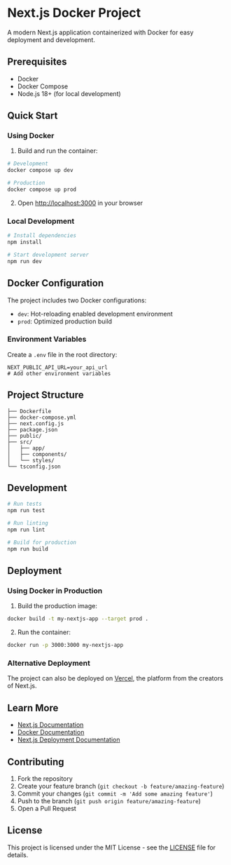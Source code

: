 # Next.js Docker Project

A modern Next.js application containerized with Docker for easy deployment and development.

## Prerequisites

- Docker
- Docker Compose
- Node.js 18+ (for local development)

## Quick Start

### Using Docker

1. Build and run the container:
```bash
# Development
docker compose up dev

# Production
docker compose up prod
```

2. Open [http://localhost:3000](http://localhost:3000) in your browser

### Local Development

```bash
# Install dependencies
npm install

# Start development server
npm run dev
```

## Docker Configuration

The project includes two Docker configurations:

- `dev`: Hot-reloading enabled development environment
- `prod`: Optimized production build

### Environment Variables

Create a `.env` file in the root directory:
```env
NEXT_PUBLIC_API_URL=your_api_url
# Add other environment variables
```

## Project Structure

```
├── Dockerfile
├── docker-compose.yml
├── next.config.js
├── package.json
├── public/
├── src/
│   ├── app/
│   ├── components/
│   └── styles/
└── tsconfig.json
```

## Development

```bash
# Run tests
npm run test

# Run linting
npm run lint

# Build for production
npm run build
```

## Deployment

### Using Docker in Production

1. Build the production image:
```bash
docker build -t my-nextjs-app --target prod .
```

2. Run the container:
```bash
docker run -p 3000:3000 my-nextjs-app
```

### Alternative Deployment

The project can also be deployed on [Vercel](https://vercel.com/new?utm_medium=default-template&filter=next.js&utm_source=create-next-app&utm_campaign=create-next-app-readme), the platform from the creators of Next.js.

## Learn More

- [Next.js Documentation](https://nextjs.org/docs)
- [Docker Documentation](https://docs.docker.com/)
- [Next.js Deployment Documentation](https://nextjs.org/docs/app/building-your-application/deploying)

## Contributing

1. Fork the repository
2. Create your feature branch (`git checkout -b feature/amazing-feature`)
3. Commit your changes (`git commit -m 'Add some amazing feature'`)
4. Push to the branch (`git push origin feature/amazing-feature`)
5. Open a Pull Request

## License

This project is licensed under the MIT License - see the [LICENSE](LICENSE) file for details.
